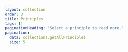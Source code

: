 ```yaml
---
layout: collection
order: 3
title: Principles
tags: []
paginationHeading: "Select a principle to read more."
pagination:
  data: collections.getAllPrinciples
  size: 5
---
```


